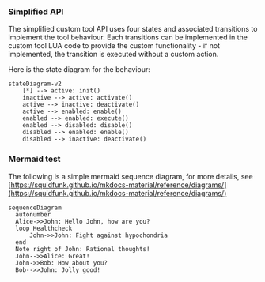 
### Simplified API
The simplified custom tool API uses four states and associated transitions to implement the tool behaviour. Each transitions can be implemented in the custom tool LUA code to provide the custom functionality - if not implemented, the transition is executed without a custom action.

Here is the state diagram for the behaviour:

``` mermaid
stateDiagram-v2
    [*] --> active: init()
    inactive --> active: activate()
    active --> inactive: deactivate()
    active --> enabled: enable()
    enabled --> enabled: execute()
    enabled --> disabled: disable()
    disabled --> enabled: enable()
    disabled --> inactive: deactivate()
```

### Mermaid test

The following is a simple mermaid sequence diagram, for more details, see [https://squidfunk.github.io/mkdocs-material/reference/diagrams/](https://squidfunk.github.io/mkdocs-material/reference/diagrams/)

``` mermaid
sequenceDiagram
  autonumber
  Alice->>John: Hello John, how are you?
  loop Healthcheck
      John->>John: Fight against hypochondria
  end
  Note right of John: Rational thoughts!
  John-->>Alice: Great!
  John->>Bob: How about you?
  Bob-->>John: Jolly good!
```
